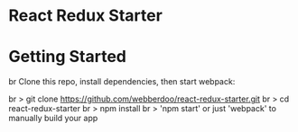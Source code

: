 # React Redux Starter

# Getting Started

br Clone this repo, install dependencies, then start webpack:

br > git clone https://github.com/webberdoo/react-redux-starter.git
br > cd react-redux-starter
br > npm install
br > 'npm start' or just 'webpack' to manually build your app

